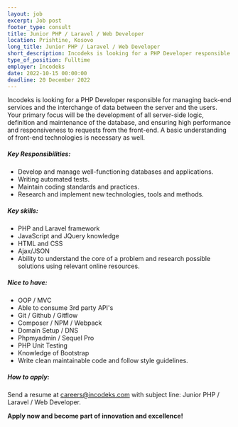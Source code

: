```yaml
---
layout: job 
excerpt: Job post 
footer_type: consult
title: Junior PHP / Laravel / Web Developer
location: Prishtine, Kosovo
long_title: Junior PHP / Laravel / Web Developer
short_description: Incodeks is looking for a PHP Developer responsible for managing back-end services and the interchange of data between the server and the users.
type_of_position: Fulltime
employer: Incodeks
date: 2022-10-15 00:00:00
deadline: 20 December 2022
---
```


Incodeks is looking for a PHP Developer responsible for managing back-end services and the interchange of data between the server and the users. Your primary focus will be the development of all server-side logic, definition and maintenance of the database, and ensuring high performance and responsiveness to requests from the front-end. A basic understanding of front-end technologies is necessary as well.

##### Key Responsibilities:

- Develop and manage well-functioning databases and applications.
- Writing automated tests.
- Maintain coding standards and practices.
- Research and implement new technologies, tools and methods.

##### Key skills:

- PHP and Laravel framework
- JavaScript and JQuery knowledge
- HTML and CSS
- Ajax/JSON
- Ability to understand the core of a problem and research possible solutions using relevant online resources.

##### Nice to have:

- OOP / MVC
- Able to consume 3rd party API's
- Git / Github / Gitflow
- Composer / NPM / Webpack
- Domain Setup / DNS
- Phpmyadmin / Sequel Pro
- PHP Unit Testing
- Knowledge of Bootstrap
- Write clean maintainable code and follow style guidelines.


##### How to apply: 

Send a resume at <a href="mailto:careers@incodeks.com?subject=Junior PHP / Laravel / Web Developer" style="color:#5C46F9 !important">careers@incodeks.com</a> with subject line: Junior PHP / Laravel / Web Developer.

<p style="font-weight: bold">Apply now and become part of innovation and excellence!</p>